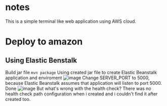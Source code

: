 # notes
This is a simple terminal like web application using AWS cloud.
# Deploy to amazon
## Using Elastic Benstalk
Build jar file
```mvn package```
Using created jar file to create Elastic Beanstalk application and enviroment
![image](https://user-images.githubusercontent.com/16283386/129476094-b3db6baa-ddb2-446c-967f-92c51a89bfda.png)
Change SERVER_PORT to 5000, because Elastic Beanstalk assumes that application will listen to port 5000.
Done
![image](https://user-images.githubusercontent.com/16283386/129476715-f055a278-ed31-4d16-92ee-1cf965cc6840.png)
But what's wrong with the health check? There was no health check path configuration when i created and i couldn't find it after created too.


